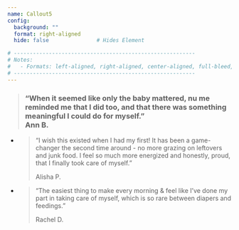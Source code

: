 ```yaml
---
name: Callout5
config:
  background: ""
  format: right-aligned
  hide: false               # Hides Element

# ---------------------------------------------------------
# Notes:
#   - Formats: left-aligned, right-aligned, center-aligned, full-bleed, big-numbers
# ---------------------------------------------------------
---
```



<section>

> ###  “When it seemed like only the baby mattered, nu me reminded me that I did too, and that there was something meaningful I could do for myself.” <footer> Ann B. </footer>

- > “I wish this existed when I had my first! It has been a game-changer the second time around - no more grazing on leftovers and junk food. I feel so much more energized and honestly, proud, that I finally took care of myself.” <footer> Alisha P. </footer>
- > “The easiest thing to make every morning & feel like I’ve done my part in taking care of myself, which is so rare between diapers and feedings.” <footer> Rachel D. </footer>
</section>
